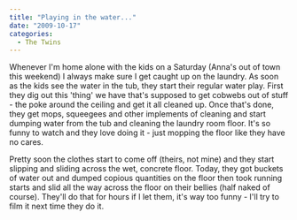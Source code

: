 ```yaml
---
title: "Playing in the water..."
date: "2009-10-17"
categories: 
  - The Twins
---
```


Whenever I'm home alone with the kids on a Saturday (Anna's out of town this weekend) I always make sure I get caught up on the laundry. As soon as the kids see the water in the tub, they start their regular water play. First they dig out this 'thing' we have that's supposed to get cobwebs out of stuff - the poke around the ceiling and get it all cleaned up. Once that's done, they get mops, squeegees and other implements of cleaning and start dumping water from the tub and cleaning the laundry room floor. It's so funny to watch and they love doing it - just mopping the floor like they have no cares.

Pretty soon the clothes start to come off (theirs, not mine) and they start slipping and sliding across the wet, concrete floor. Today, they got buckets of water out and dumped copious quantities on the floor then took running starts and slid all the way across the floor on their bellies (half naked of course). They'll do that for hours if I let them, it's way too funny - I'll try to film it next time they do it.
